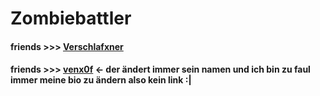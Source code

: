 # Zombiebattler 
#### friends >>> [Verschlafxner](https://github.com/Verpxnter)
#### friends >>> [venx0f](https://github.com/V3nxRndm)   <- der ändert immer sein namen und ich bin zu faul immer meine bio zu ändern also kein link :|
